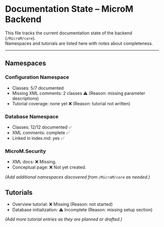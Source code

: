 ﻿# Documentation State – MicroM Backend

This file tracks the current documentation state of the backend (`/MicroM/core`).  
Namespaces and tutorials are listed here with notes about completeness.

---

## Namespaces

### Configuration Namespace
- Classes: 5/7 documented
- Missing XML comments: 2 classes ⚠️ (Reason: missing parameter descriptions)
- Tutorial coverage: none yet ❌ (Reason: tutorial not written)

### Database Namespace
- Classes: 12/12 documented ✅
- XML comments: complete ✅
- Linked in index.md: yes ✅

### MicroM.Security
- XML docs: ❌ Missing.
- Conceptual page: ❌ Not yet created.

*(Add additional namespaces discovered from `/MicroM/core` as needed.)*

## Tutorials
- Overview tutorial: ❌ Missing (Reason: not started)
- Database initialization: ⚠️ Incomplete (Reason: missing setup section)

*(Add more tutorial entries as they are planned or drafted.)*
